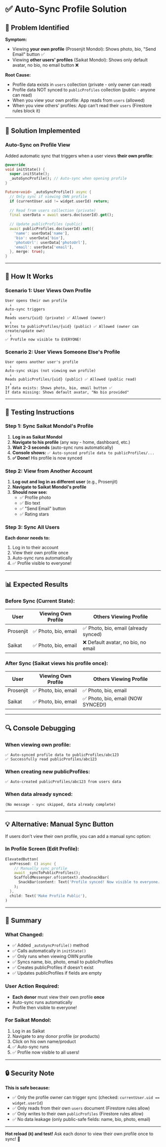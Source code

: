 # ✅ Auto-Sync Profile Solution

## 🎯 Problem Identified

**Symptom:**
- Viewing **your own profile** (Prosenjit Mondol): Shows photo, bio, "Send Email" button ✅
- Viewing **other users' profiles** (Saikat Mondol): Shows only default avatar, no bio, no email button ❌

**Root Cause:**
- Profile data exists in `users` collection (private - only owner can read)
- Profile data NOT synced to `publicProfiles` collection (public - anyone can read)
- When you view your own profile: App reads from `users` (allowed)
- When you view others' profiles: App can't read their `users` (Firestore rules block it)

---

## 🔧 Solution Implemented

### **Auto-Sync on Profile View**

Added automatic sync that triggers when a user views **their own profile**:

```dart
@override
void initState() {
  super.initState();
  _autoSyncProfile(); // Auto-sync when opening profile
}

Future<void> _autoSyncProfile() async {
  // Only sync if viewing OWN profile
  if (currentUser.uid != widget.userId) return;
  
  // Read from users collection (private)
  final userData = await users.doc(userId).get();
  
  // Update publicProfiles (public)
  await publicProfiles.doc(userId).set({
    'name': userData['name'],
    'bio': userData['bio'],
    'photoUrl': userData['photoUrl'],
    'email': userData['email'],
  }, merge: true);
}
```

---

## 📱 How It Works

### **Scenario 1: User Views Own Profile**

```
User opens their own profile
  ↓
Auto-sync triggers
  ↓
Reads users/{uid} (private) ✅ Allowed (owner)
  ↓
Writes to publicProfiles/{uid} (public) ✅ Allowed (owner can create/update own)
  ↓
✅ Profile now visible to EVERYONE!
```

### **Scenario 2: User Views Someone Else's Profile**

```
User opens another user's profile
  ↓
Auto-sync skips (not viewing own profile)
  ↓
Reads publicProfiles/{uid} (public) ✅ Allowed (public read)
  ↓
If data exists: Shows photo, bio, email button ✅
If data missing: Shows default avatar, "No bio provided"
```

---

## 🚀 Testing Instructions

### **Step 1: Sync Saikat Mondol's Profile**

1. **Log in as Saikat Mondol**
2. **Navigate to his profile** (any way - home, dashboard, etc.)
3. **Wait 2-3 seconds** (auto-sync runs automatically)
4. **Console shows:** `✅ Auto-synced profile data to publicProfiles/...`
5. **✅ Done!** His profile is now synced

### **Step 2: View from Another Account**

1. **Log out and log in as different user** (e.g., Prosenjit)
2. **Navigate to Saikat Mondol's profile**
3. **Should now see:**
   - ✅ Profile photo
   - ✅ Bio text
   - ✅ "Send Email" button
   - ✅ Rating stars

### **Step 3: Sync All Users**

**Each donor needs to:**
1. Log in to their account
2. View their own profile once
3. Auto-sync runs automatically
4. ✅ Profile visible to everyone!

---

## 📊 Expected Results

### **Before Sync (Current State):**

| User | Viewing Own Profile | Others Viewing Profile |
|------|---------------------|------------------------|
| Prosenjit | ✅ Photo, bio, email | ✅ Photo, bio, email (already synced) |
| Saikat | ✅ Photo, bio, email | ❌ Default avatar, no bio, no email |

### **After Sync (Saikat views his profile once):**

| User | Viewing Own Profile | Others Viewing Profile |
|------|---------------------|------------------------|
| Prosenjit | ✅ Photo, bio, email | ✅ Photo, bio, email |
| Saikat | ✅ Photo, bio, email | ✅ Photo, bio, email (NOW SYNCED!) |

---

## 🔍 Console Debugging

### **When viewing own profile:**
```
✅ Auto-synced profile data to publicProfiles/abc123
✅ Successfully read publicProfiles/abc123
```

### **When creating new publicProfiles:**
```
✅ Auto-created publicProfiles/abc123 from users data
```

### **When data already synced:**
```
(No message - sync skipped, data already complete)
```

---

## 💡 Alternative: Manual Sync Button

If users don't view their own profile, you can add a manual sync option:

### **In Profile Screen (Edit Profile):**

```dart
ElevatedButton(
  onPressed: () async {
    // Manually sync profile
    await _syncToPublicProfiles();
    ScaffoldMessenger.of(context).showSnackBar(
      SnackBar(content: Text('Profile synced! Now visible to everyone.')),
    );
  },
  child: Text('Make Profile Public'),
)
```

---

## 🎯 Summary

### **What Changed:**
- ✅ Added `_autoSyncProfile()` method
- ✅ Calls automatically in `initState()`
- ✅ Only runs when viewing OWN profile
- ✅ Syncs name, bio, photo, email to publicProfiles
- ✅ Creates publicProfiles if doesn't exist
- ✅ Updates publicProfiles if fields are empty

### **User Action Required:**
- **Each donor** must view their own profile **once**
- Auto-sync runs automatically
- Profile then visible to everyone!

### **For Saikat Mondol:**
1. Log in as Saikat
2. Navigate to any donor profile (or products)
3. Click on his own name/product
4. ✅ Auto-sync runs
5. ✅ Profile now visible to all users!

---

## 🔒 Security Note

**This is safe because:**
- ✅ Only the profile owner can trigger sync (checked: `currentUser.uid == widget.userId`)
- ✅ Only reads from their own `users` document (Firestore rules allow)
- ✅ Only writes to their own `publicProfiles` (Firestore rules allow)
- ✅ No data leakage (only public-safe fields: name, bio, photo, email)

---

**Hot reload (`R`) and test!** Ask each donor to view their own profile once to sync! 🚀
